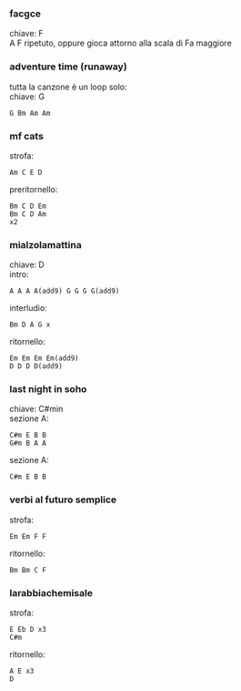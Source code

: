 ### facgce
chiave: F  
A F ripetuto, oppure gioca attorno alla scala di Fa maggiore

### adventure time (runaway)
tutta la canzone è un loop solo:  
chiave: G  
```
G Bm Am Am
```

### mf cats
strofa:  
```
Am C E D
```
preritornello:  
```
Bm C D Em
Bm C D Am
x2
```

### mialzolamattina
chiave: D  
intro:  
```
A A A A(add9) G G G G(add9)
```
interludio:  
```
Bm D A G x
```
ritornello:  
```
Em Em Em Em(add9)
D D D D(add9)
```

### last night in soho
chiave: C#min  
sezione A:  
```
C#m E B B
G#m B A A
```
sezione A:  
```
C#m E B B
```

### verbi al futuro semplice
strofa:  
```
Em Em F F
```
ritornello:  
```
Bm Bm C F
```

### larabbiachemisale
strofa:  
```
E Eb D x3
C#m
```
ritornello:  
```
A E x3
D
```
